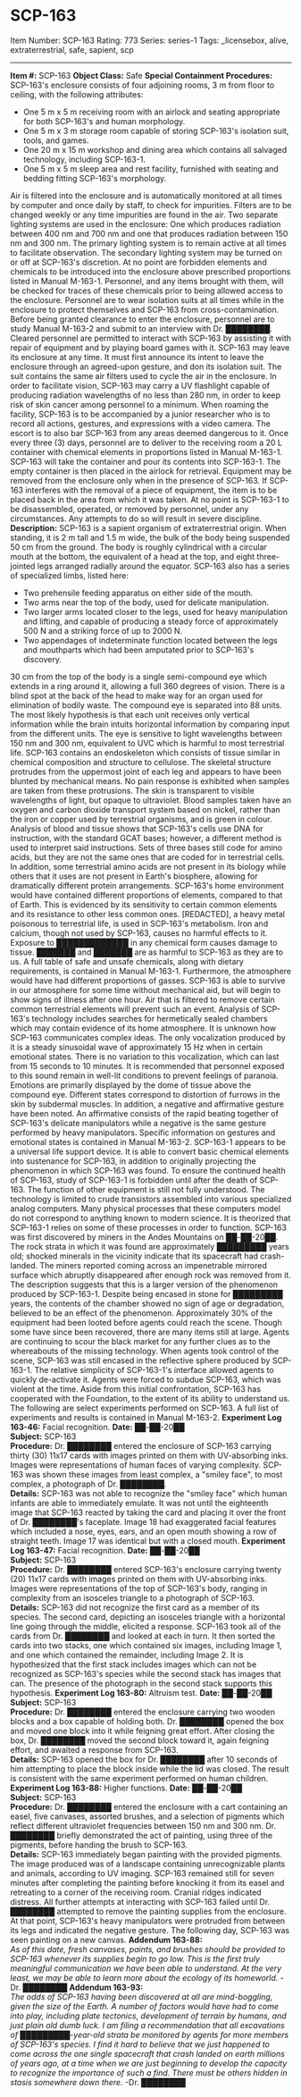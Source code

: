 # SCP-163
Item Number: SCP-163
Rating: 773
Series: series-1
Tags: _licensebox, alive, extraterrestrial, safe, sapient, scp

---

**Item #:** SCP-163
**Object Class:** Safe
**Special Containment Procedures:** SCP-163's enclosure consists of four adjoining rooms, 3 m from floor to ceiling, with the following attributes:
  * One 5 m x 5 m receiving room with an airlock and seating appropriate for both SCP-163's and human morphology.
  * One 5 m x 3 m storage room capable of storing SCP-163's isolation suit, tools, and games.
  * One 20 m x 15 m workshop and dining area which contains all salvaged technology, including SCP-163-1.
  * One 5 m x 5 m sleep area and rest facility, furnished with seating and bedding fitting SCP-163's morphology.

Air is filtered into the enclosure and is automatically monitored at all times by computer and once daily by staff, to check for impurities. Filters are to be changed weekly or any time impurities are found in the air. Two separate lighting systems are used in the enclosure: One which produces radiation between 400 nm and 700 nm and one that produces radiation between 150 nm and 300 nm. The primary lighting system is to remain active at all times to facilitate observation. The secondary lighting system may be turned on or off at SCP-163's discretion. At no point are forbidden elements and chemicals to be introduced into the enclosure above prescribed proportions listed in Manual M-163-1. Personnel, and any items brought with them, will be checked for traces of these chemicals prior to being allowed access to the enclosure.
Personnel are to wear isolation suits at all times while in the enclosure to protect themselves and SCP-163 from cross-contamination. Before being granted clearance to enter the enclosure, personnel are to study Manual M-163-2 and submit to an interview with Dr. ████████. Cleared personnel are permitted to interact with SCP-163 by assisting it with repair of equipment and by playing board games with it.
SCP-163 may leave its enclosure at any time. It must first announce its intent to leave the enclosure through an agreed-upon gesture, and don its isolation suit. The suit contains the same air filters used to cycle the air in the enclosure. In order to facilitate vision, SCP-163 may carry a UV flashlight capable of producing radiation wavelengths of no less than 280 nm, in order to keep risk of skin cancer among personnel to a minimum. When roaming the facility, SCP-163 is to be accompanied by a junior researcher who is to record all actions, gestures, and expressions with a video camera. The escort is to also bar SCP-163 from any areas deemed dangerous to it.
Once every three (3) days, personnel are to deliver to the receiving room a 20 L container with chemical elements in proportions listed in Manual M-163-1. SCP-163 will take the container and pour its contents into SCP-163-1. The empty container is then placed in the airlock for retrieval.
Equipment may be removed from the enclosure only when in the presence of SCP-163. If SCP-163 interferes with the removal of a piece of equipment, the item is to be placed back in the area from which it was taken. At no point is SCP-163-1 to be disassembled, operated, or removed by personnel, under any circumstances. Any attempts to do so will result in severe discipline.
**Description:** SCP-163 is a sapient organism of extraterrestrial origin. When standing, it is 2 m tall and 1.5 m wide, the bulk of the body being suspended 50 cm from the ground. The body is roughly cylindrical with a circular mouth at the bottom, the equivalent of a head at the top, and eight three-jointed legs arranged radially around the equator. SCP-163 also has a series of specialized limbs, listed here:
  * Two prehensile feeding apparatus on either side of the mouth.
  * Two arms near the top of the body, used for delicate manipulation.
  * Two larger arms located closer to the legs, used for heavy manipulation and lifting, and capable of producing a steady force of approximately 500 N and a striking force of up to 2000 N.
  * Two appendages of indeterminate function located between the legs and mouthparts which had been amputated prior to SCP-163's discovery.

30 cm from the top of the body is a single semi-compound eye which extends in a ring around it, allowing a full 360 degrees of vision. There is a blind spot at the back of the head to make way for an organ used for elimination of bodily waste. The compound eye is separated into 88 units. The most likely hypothesis is that each unit receives only vertical information while the brain intuits horizontal information by comparing input from the different units. The eye is sensitive to light wavelengths between 150 nm and 300 nm, equivalent to UVC which is harmful to most terrestrial life.
SCP-163 contains an endoskeleton which consists of tissue similar in chemical composition and structure to cellulose. The skeletal structure protrudes from the uppermost joint of each leg and appears to have been blunted by mechanical means. No pain response is exhibited when samples are taken from these protrusions. The skin is transparent to visible wavelengths of light, but opaque to ultraviolet. Blood samples taken have an oxygen and carbon dioxide transport system based on nickel, rather than the iron or copper used by terrestrial organisms, and is green in colour. Analysis of blood and tissue shows that SCP-163's cells use DNA for instruction, with the standard GCAT bases; however, a different method is used to interpret said instructions. Sets of three bases still code for amino acids, but they are not the same ones that are coded for in terrestrial cells. In addition, some terrestrial amino acids are not present in its biology while others that it uses are not present in Earth's biosphere, allowing for dramatically different protein arrangements.
SCP-163's home environment would have contained different proportions of elements, compared to that of Earth. This is evidenced by its sensitivity to certain common elements and its resistance to other less common ones. [REDACTED], a heavy metal poisonous to terrestrial life, is used in SCP-163's metabolism. Iron and calcium, though not used by SCP-163, causes no harmful effects to it. Exposure to █████████████ in any chemical form causes damage to tissue. ███████ and ███████ are as harmful to SCP-163 as they are to us. A full table of safe and unsafe chemicals, along with dietary requirements, is contained in Manual M-163-1. Furthermore, the atmosphere would have had different proportions of gasses. SCP-163 is able to survive in our atmosphere for some time without mechanical aid, but will begin to show signs of illness after one hour. Air that is filtered to remove certain common terrestrial elements will prevent such an event. Analysis of SCP-163's technology includes searches for hermetically sealed chambers which may contain evidence of its home atmosphere.
It is unknown how SCP-163 communicates complex ideas. The only vocalization produced by it is a steady sinusoidal wave of approximately 15 Hz when in certain emotional states. There is no variation to this vocalization, which can last from 15 seconds to 10 minutes. It is recommended that personnel exposed to this sound remain in well-lit conditions to prevent feelings of paranoia. Emotions are primarily displayed by the dome of tissue above the compound eye. Different states correspond to distortion of furrows in the skin by subdermal muscles. In addition, a negative and affirmative gesture have been noted. An affirmative consists of the rapid beating together of SCP-163's delicate manipulators while a negative is the same gesture performed by heavy manipulators. Specific information on gestures and emotional states is contained in Manual M-163-2.
SCP-163-1 appears to be a universal life support device. It is able to convert basic chemical elements into sustenance for SCP-163, in addition to originally projecting the phenomenon in which SCP-163 was found. To ensure the continued health of SCP-163, study of SCP-163-1 is forbidden until after the death of SCP-163. The function of other equipment is still not fully understood. The technology is limited to crude transistors assembled into various specialized analog computers. Many physical processes that these computers model do not correspond to anything known to modern science. It is theorized that SCP-163-1 relies on some of these processes in order to function.
SCP-163 was first discovered by miners in the Andes Mountains on ██-██-20██. The rock strata in which it was found are approximately █████████ years old; shocked minerals in the vicinity indicate that its spacecraft had crash-landed. The miners reported coming across an impenetrable mirrored surface which abruptly disappeared after enough rock was removed from it. The description suggests that this is a larger version of the phenomenon produced by SCP-163-1. Despite being encased in stone for █████████ years, the contents of the chamber showed no sign of age or degradation, believed to be an effect of the phenomenon. Approximately 30% of the equipment had been looted before agents could reach the scene. Though some have since been recovered, there are many items still at large. Agents are continuing to scour the black market for any further clues as to the whereabouts of the missing technology.
When agents took control of the scene, SCP-163 was still encased in the reflective sphere produced by SCP-163-1. The relative simplicity of SCP-163-1's interface allowed agents to quickly de-activate it. Agents were forced to subdue SCP-163, which was violent at the time. Aside from this initial confrontation, SCP-163 has cooperated with the Foundation, to the extent of its ability to understand us.
The following are select experiments performed on SCP-163. A full list of experiments and results is contained in Manual M-163-2.
**Experiment Log 163-46:** Facial recognition.
**Date:** ██-██-20██  
**Subject:** SCP-163  
**Procedure:** Dr. ████████ entered the enclosure of SCP-163 carrying thirty (30) 11x17 cards with images printed on them with UV-absorbing inks. Images were representations of human faces of varying complexity. SCP-163 was shown these images from least complex, a "smiley face", to most complex, a photograph of Dr. ████████.  
**Details:** SCP-163 was not able to recognize the "smiley face" which human infants are able to immediately emulate. It was not until the eighteenth image that SCP-163 reacted by taking the card and placing it over the front of Dr. ████████'s faceplate. Image 18 had exaggerated facial features which included a nose, eyes, ears, and an open mouth showing a row of straight teeth. Image 17 was identical but with a closed mouth.
**Experiment Log 163-47:** Facial recognition.
**Date:** ██-██-20██  
**Subject:** SCP-163  
**Procedure:** Dr. ████████ entered SCP-163's enclosure carrying twenty (20) 11x17 cards with images printed on them with UV-absorbing inks. Images were representations of the top of SCP-163's body, ranging in complexity from an isosceles triangle to a photograph of SCP-163.  
**Details:** SCP-163 did not recognize the first card as a member of its species. The second card, depicting an isosceles triangle with a horizontal line going through the middle, elicited a response. SCP-163 took all of the cards from Dr. ████████ and looked at each in turn. It then sorted the cards into two stacks, one which contained six images, including Image 1, and one which contained the remainder, including Image 2. It is hypothesized that the first stack includes images which can not be recognized as SCP-163's species while the second stack has images that can. The presence of the photograph in the second stack supports this hypothesis.
**Experiment Log 163-80:** Altruism test.
**Date:** ██-██-20██  
**Subject:** SCP-163  
**Procedure:** Dr. ████████ entered the enclosure carrying two wooden blocks and a box capable of holding both. Dr. ████████ opened the box and moved one block into it while feigning great effort. After closing the box, Dr. ████████ moved the second block toward it, again feigning effort, and awaited a response from SCP-163.  
**Details:** SCP-163 opened the box for Dr. ████████ after 10 seconds of him attempting to place the block inside while the lid was closed. The result is consistent with the same experiment performed on human children.
**Experiment Log 163-88:** Higher functions.
**Date:** ██-██-20██  
**Subject:** SCP-163  
**Procedure:** Dr. ████████ entered the enclosure with a cart containing an easel, five canvases, assorted brushes, and a selection of pigments which reflect different ultraviolet frequencies between 150 nm and 300 nm. Dr. ████████ briefly demonstrated the act of painting, using three of the pigments, before handing the brush to SCP-163.  
**Details:** SCP-163 immediately began painting with the provided pigments. The image produced was of a landscape containing unrecognizable plants and animals, according to UV imaging. SCP-163 remained still for seven minutes after completing the painting before knocking it from its easel and retreating to a corner of the receiving room. Cranial ridges indicated distress. All further attempts at interacting with SCP-163 failed until Dr. ████████ attempted to remove the painting supplies from the enclosure. At that point, SCP-163's heavy manipulators were protruded from between its legs and indicated the negative gesture. The following day, SCP-163 was seen painting on a new canvas.
**Addendum 163-88:**  
_As of this date, fresh canvases, paints, and brushes should be provided to SCP-163 whenever its supplies begin to go low. This is the first truly meaningful communication we have been able to understand. At the very least, we may be able to learn more about the ecology of its homeworld._ -Dr. ████████
**Addendum 163-93:**  
_The odds of SCP-163 having been discovered at all are mind-boggling, given the size of the Earth. A number of factors would have had to come into play, including plate tectonics, development of terrain by humans, and just plain old dumb luck. I am filing a recommendation that all excavations of █████████-year-old strata be monitored by agents for more members of SCP-163's species. I find it hard to believe that we just happened to come across the one single spacecraft that crash landed on earth millions of years ago, at a time when we are just beginning to develop the capacity to recognize the importance of such a find. There must be others hidden in stasis somewhere down there._ -Dr. ████████